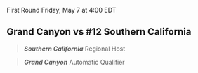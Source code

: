 First Round
Friday, May 7 at 4:00 EDT
## Grand Canyon vs #12 Southern California

> ***Southern California***
> Regional Host

> ***Grand Canyon***
> Automatic Qualifier